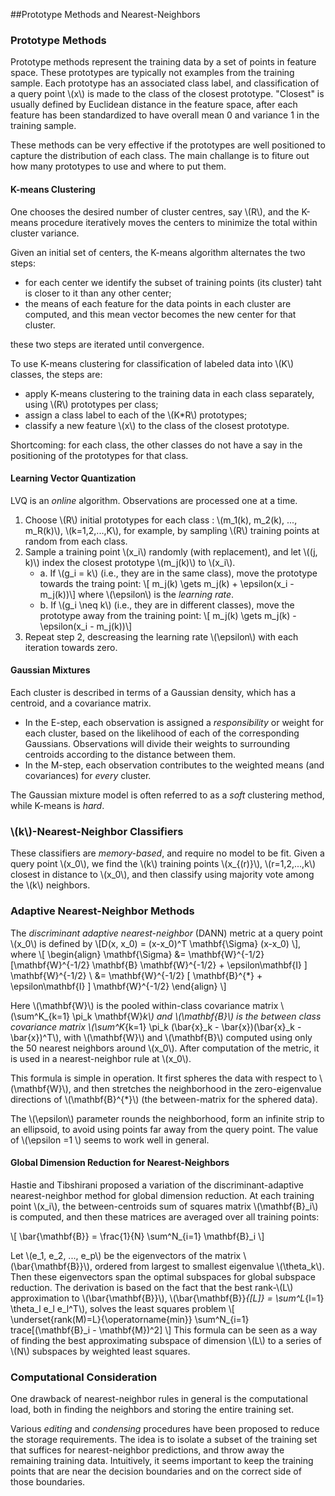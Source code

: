 ##Prototype Methods and Nearest-Neighbors

### Prototype Methods

Prototype methods represent the training data by a set of points in feature space. These prototypes are typically not examples from the training sample. Each prototype has an associated class label, and classification of a query point \\(x\\) is made to the class of the closest prototype. "Closest" is usually defined by Euclidean distance in the feature space, after each feature has been standardized to have overall mean 0 and variance 1 in the training sample.

These methods can be very effective if the prototypes are well positioned to capture the distribution of each class. The main challange is to fiture out how many prototypes to use and where to put them.

#### K-means Clustering

One chooses the desired number of cluster centres, say \\(R\\), and the K-means procedure iteratively moves the centers to minimize the total within cluster variance.

Given an initial set of centers, the K-means algorithm alternates the two steps:

* for each center we identify the subset of training points (its cluster) taht is closer to it than any other center;
* the means of each feature for the data points in each cluster are computed, and this mean vector becomes the new center for that cluster.

these two steps are iterated until convergence.

To use K-means clustering for classification of labeled data into \\(K\\) classes, the steps are:

*  apply K-means clustering to the training data in each class separately, using \\(R\\) prototypes per class;
*  assign a class label to each of the \\(K*R\\) prototypes;
*  classify a new feature \\(x\\) to the class of the closest prototype.

Shortcoming: for each class, the other classes do not have a say in the positioning of the prototypes for that class.

#### Learning Vector Quantization

LVQ is an *online* algorithm. Observations are processed one at a time.

1. Choose \\(R\\) initial prototypes for each class : \\(m_1(k), m_2(k), ..., m_R(k)\\), \\(k=1,2,...,K\\), for example, by sampling \\(R\\) training points at random from each class.
2. Sample a training point \\(x_i\\) randomly (with replacement), and let \\((j, k)\\) index the closest prototype \\(m_j(k)\\) to \\(x_i\\).
    * a\. If \\(g_i = k\\) (i.e., they are in the same class), move the prototype towards the traing point:
    \\[ m_j(k) \gets m_j(k) + \epsilon(x_i - m_j(k))\\]
    where \\(\epsilon\\) is the *learning rate*. 
    * b\. If \\(g_i \neq k\\) (i.e., they are in different classes), move the prototype away from the training point:
    \\[ m_j(k) \gets m_j(k) - \epsilon(x_i - m_j(k))\\]
3. Repeat step 2, descreasing the learning rate \\(\epsilon\\) with each iteration towards zero.

#### Gaussian Mixtures

Each cluster is described in terms of a Gaussian density, which has a centroid, and a covariance matrix. 

* In the E-step, each observation is assigned a *responsibility* or weight for each cluster, based on the likelihood of each of the corresponding Gaussians. Observations will divide their weights to surrounding centroids according to the distance between them.
* In the M-step, each observation contributes to the weighted means (and covariances) for *every* cluster.

The Gaussian mixture model is often referred to as a *soft* clustering method, while K-means is *hard*.

### \\(k\\)-Nearest-Neighbor Classifiers

These classifiers are *memory-based*, and require no model to be fit. Given a query point \\(x_0\\), we find the \\(k\\) training points \\(x_{(r)}\\), \\(r=1,2,...,k\\) closest in distance to \\(x_0\\), and then classify using majority vote among the \\(k\\) neighbors.

### Adaptive Nearest-Neighbor Methods

The *discriminant adaptive nearest-neighbor* (DANN) metric at a query point \\(x_0\\) is defined by \\[D(x, x_0) = (x-x_0)^T \mathbf{\Sigma} (x-x_0) \\], where 
\\[ \begin{align} \mathbf{\Sigma} &= \mathbf{W}^{-1/2} [\mathbf{W}^{-1/2} \mathbf{B} \mathbf{W}^{-1/2} + \epsilon\mathbf{I} ]  \mathbf{W}^{-1/2} \\
&= \mathbf{W}^{-1/2} [ \mathbf{B}^{*} + \epsilon\mathbf{I} ] \mathbf{W}^{-1/2} \end{align} \\]

Here \\(\mathbf{W}\\) is the pooled within-class covariance matrix \\(\sum^K_{k=1} \pi_k \mathbf{W}_k\\) and \\(\mathbf{B}\\) is the between class covariance matrix \\(\sum^K_{k=1} \pi_k (\bar{x}_k - \bar{x})(\bar{x}_k - \bar{x})^T\\), with \\(\mathbf{W}\\) and \\(\mathbf{B}\\) computed using only the 50 nearest  neighbors around \\(x_0\\). After computation of the metric, it is used in a nearest-neighbor rule at \\(x_0\\).

This formula is simple in operation. It first spheres the data with respect to \\(\mathbf{W}\\), and then stretches the neighborhood in the zero-eigenvalue directions of \\(\mathbf{B}^{*}\\) (the between-matrix for the sphered data). 

The \\(\epsilon\\) parameter rounds the neighborhood, form an infinite strip to an ellipsoid, to avoid using points far away from the query point. The value of \\(\epsilon =1 \\) seems to work well in general.

#### Global Dimension Reduction for Nearest-Neighbors

Hastie and Tibshirani proposed a variation of the discriminant-adaptive nearest-neighbor method for global dimension reduction. At each training point \\(x_i\\), the between-centroids sum of squares matrix \\(\mathbf{B}_i\\) is computed, and then these matrices are averaged over all training points:

\\[ \bar{\mathbf{B}} = \frac{1}{N} \sum^N_{i=1} \mathbf{B}_i \\]

Let \\(e_1, e_2, ..., e_p\\) be the eigenvectors of the matrix \\(\bar{\mathbf{B}}\\), ordered from largest to smallest eigenvalue \\(\theta_k\\). Then these eigenvectors span the optimal subspaces for global subspace reduction. The derivation is based on the fact that the best rank-\\(L\\) approximation to \\(\bar{\mathbf{B}}\\), \\(\bar{\mathbf{B}}_{[L]} = \sum^L_{l=1} \theta_l e_l e_l^T\\), solves the least squares problem
\\[ \underset{rank(M)=L}{\operatorname{min}} \sum^N_{i=1} trace[(\mathbf{B}_i - \mathbf{M})^2] \\]
This formula can be seen as a way of finding the best approximating subspace of dimension \\(L\\) to a series of \\(N\\) subspaces by weighted least squares.

### Computational Consideration

One drawback of nearest-neighbor rules in general is the computational load, both in finding the neighbors and storing the entire training set.

Various *editing* and *condensing* procedures have been proposed to reduce the storage requirements. The idea is to isolate a subset of the training set that suffices for nearest-neighbor predictions, and throw away the remaining training data. Intuitively, it seems important to keep the training points that are near the decision boundaries and on the correct side of those boundaries.
